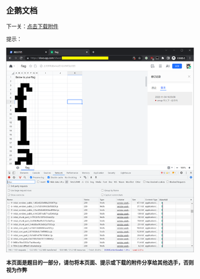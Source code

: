## 企鹅文档

下一关：[点击下载附件](/service/attachment/probXX/kAiQcWHobsBzRJEs_next.7z)

提示：

<img src="prob_kAiQcWHobsBzRJEs_hint.png" style="max-width: 100%">

**本页面是题目的一部分，请勿将本页面、提示或下载的附件分享给其他选手，否则视为作弊**